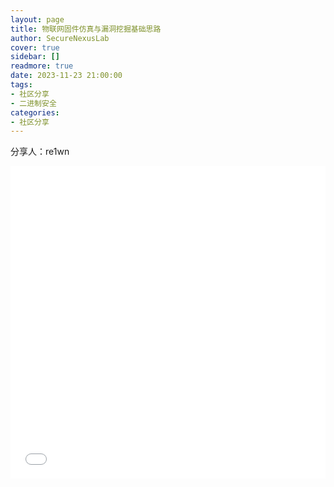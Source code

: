 ```yaml
---
layout: page
title: 物联网固件仿真与漏洞挖掘基础思路
author: SecureNexusLab
cover: true
sidebar: []
readmore: true
date: 2023-11-23 21:00:00
tags: 
- 社区分享
- 二进制安全
categories:
- 社区分享
---
```


分享人：re1wn

<iframe src="//player.bilibili.com/player.html?aid=493590665&bvid=BV1DN411u7Uj&cid=1337166663&p=1&autoplay=0" allowfullscreen="allowfullscreen" width="100%" height="500" scrolling="no" frameborder="0" sandbox="allow-top-navigation allow-same-origin allow-forms allow-scripts"></iframe>
